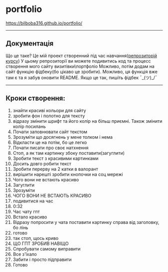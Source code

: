 # portfolio

https://bilboba316.github.io/portfolio/

---

## Документація

Що це таке?
Це мій проект створенний під час навчання([репрозиторій курсу](https://github.com/PorokhovnichenkoIryna/learning_git))
У цьому репрозиторії ви можете подивитись код та процесс створення мого сайту визитівки\портфоліо
Можливо, потім додам на сайт функцію фідбеку(бо цікаво це зробити). 
Можливо, ця функція вже там є та я забув оновити README. Якщо це так, пишіть фідбек ¯\_(ツ)_/¯

---

## Кроки створення:

1. знайти красиві кольори для сайту
2. зробити фон і полотно для тексту
3. відразу змінити шрифт та його колір на більш приємні. Також змінити колір посилань
4. Почати заповнювати сайт текстом
5. Зрозуміти що досягнень у мене толком і нема
6. Відкласти це на потім, бо це легко
7. Почати писати про своє натхнення
8. Стоп, а як там картинку збоку поставити(загуглити)
9. Зробити текст з красивими картинками
10. Досить довго робити текст
11. Зробити перерву на 2 катки в валорант
12. вирішити нарешті зробити кнопочки на соц мережі
13. Чого вони не встають красиво
14. Загуглити
15. Зрозуміти
16. ЧОГО ВОНИ НЕ ВСТАЮТЬ КРАСИВО
17. подивитися на час
18. 0:32
19. Час чату гпт
20. Встало красиво
21. Відразу попросити у чата поставити картинку справа від заголовку, бо лінь
23. готово
24. так стоп, щось криво
25. ЩО ГПТ ЗРОБИВ НАВІЩО
26. Спробувати самому виправити
27. Все з'їхало
28. Забити і просто підправити
29. Готово
